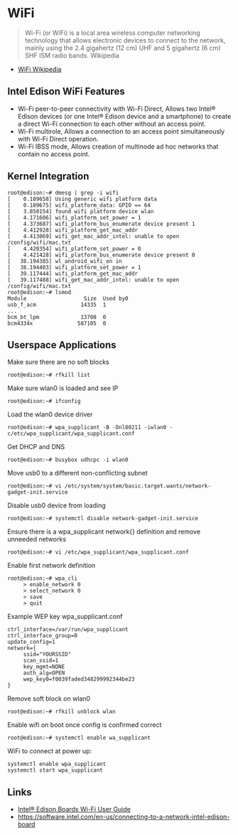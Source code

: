 WiFi
==

> Wi-Fi (or WiFi) is a local area wireless computer networking technology that allows electronic devices to connect to the network, mainly using the 2.4 gigahertz (12 cm) UHF and 5 gigahertz (6 cm) SHF ISM radio bands. Wikipedia

- [WiFi Wikipedia](https://en.wikipedia.org/wiki/Wi-Fi)

## Intel Edison WiFi Features

- Wi-Fi peer-to-peer connectivity with Wi-Fi Direct, Allows two Intel® Edison devices (or one Intel® Edison device and a smartphone) to create a direct Wi-Fi connection to each other without an access point.
- Wi-Fi multirole, Allows a connection to an access point simultaneously with Wi-Fi Direct operation. 
- Wi-Fi IBSS mode, Allows creation of multinode ad hoc networks that contain no access point.

## Kernel Integration

    root@edison:~# dmesg | grep -i wifi
    [    0.189658] Using generic wifi platform data
    [    0.189675] wifi_platform_data: GPIO == 64
    [    3.850154] found wifi platform device wlan
    [    4.171606] wifi_platform_set_power = 1
    [    4.373687] wifi_platform_bus_enumerate device present 1
    [    4.412928] wifi_platform_get_mac_addr
    [    4.413069] wifi_get_mac_addr_intel: unable to open /config/wifi/mac.txt
    [    4.420354] wifi_platform_set_power = 0
    [    4.421428] wifi_platform_bus_enumerate device present 0
    [   38.194385] wl_android_wifi_on in
    [   38.194403] wifi_platform_set_power = 1
    [   39.117444] wifi_platform_get_mac_addr
    [   39.117488] wifi_get_mac_addr_intel: unable to open /config/wifi/mac.txt
    root@edison:~# lsmod
    Module                  Size  Used by0
    usb_f_acm              14335  1 
    ...
    bcm_bt_lpm             13708  0 
    bcm4334x              587105  0 

## Userspace Applications

Make sure there are no soft blocks

    root@edison:~# rfkill list

Make sure wlan0 is loaded and see IP

    root@edison:~# ifconfig

Load the wlan0 device driver

    root@edison:~# wpa_supplicant -B -Dnl80211 -iwlan0 -c/etc/wpa_supplicant/wpa_supplicant.conf

Get DHCP and DNS

    root@edison:~# busybox udhcpc -i wlan0

Move usb0 to a different non-conflicting subnet

    root@edison:~# vi /etc/system/system/basic.target.wants/network-gadget-init.service

Disable usb0 device from loading

    root@edison:~# systemctl disable network-gadget-init.service

Ensure there is a wpa_supplicant network{} definition and remove unneeded networks

    root@edison:~# vi /etc/wpa_supplicant/wpa_supplicant.conf
    
Enable first network definition

    root@edison:~# wpa_cli
         > enable_network 0
         > select_network 0
         > save
         > quit

Example WEP key wpa_supplicant.conf

    ctrl_interface=/var/run/wpa_supplicant
    ctrl_interface_group=0
    update_config=1
    network={
         ssid="YOURSSID"
         scan_ssid=1
         key_mgmt=NONE
         auth_alg=OPEN
         wep_key0=f0039faded348299992344be23
    }

Remove soft block on wlan0

    root@edison:~# rfkill unblock wlan

Enable wifi on boot once config is confirmed correct

    root@edison:~# systemctl enable wa_supplicant

WiFi to connect at power up:

    systemctl enable wpa_supplicant
    systemctl start wpa_supplicant

## Links

- [Intel® Edison Boards Wi-Fi User Guide](http://www.intel.com/support/edison/sb/CS-035380.htm)
- https://software.intel.com/en-us/connecting-to-a-network-intel-edison-board
